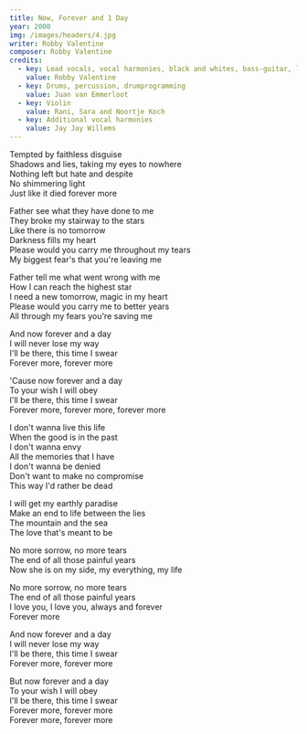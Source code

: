 ```yaml
---
title: Now, Forever and 1 Day
year: 2000
img: /images/headers/4.jpg
writer: Robby Valentine
composer: Robby Valentine
credits:
  - key: Lead vocals, vocal harmonies, black and whites, bass-guitar, lead, harmonic, acoustic and rhythm guitars, vocoder, drum programming and other noises.
    value: Robby Valentine
  - key: Drums, percussion, drumprogramming
    value: Juan van Emmerloot
  - key: Violin
    value: Rani, Sara and Noortje Koch
  - key: Additional vocal harmonies
    value: Jay Jay Willems
---
```


<p>Tempted by faithless disguise<br />
Shadows and lies, taking my eyes to nowhere<br />
Nothing left but hate and despite<br />
No shimmering light<br />
Just like it died forever more</p>

<p>Father see what they have done to me<br />
They broke my stairway to the stars<br />
Like there is no tomorrow<br />
Darkness fills my heart<br />
Please would you carry me throughout my tears<br />
My biggest fear's that you're leaving me</p>

<p>Father tell me what went wrong with me<br />
How I can reach the highest star<br />
I need a new tomorrow, magic in my heart<br />
Please would you carry me to better years<br />
All through my fears you're saving me</p>

<p>And now forever and a day<br />
I will never lose my way<br />
I'll be there, this time I swear<br />
Forever more, forever more</p>

<p>'Cause now forever and a day<br />
To your wish I will obey<br />
I'll be there, this time I swear<br />
Forever more, forever more, forever more</p>

<p>I don't wanna live this life<br />
When the good is in the past<br />
I don't wanna envy<br />
All the memories that I have<br />
I don't wanna be denied<br />
Don't want to make no compromise<br />
This way I'd rather be dead</p>

<p>I will get my earthly paradise<br />
Make an end to life between the lies<br />
The mountain and the sea<br />
The love that's meant to be</p>

<p>No more sorrow, no more tears<br />
The end of all those painful years<br />
Now she is on my side, my everything, my life</p>

<p>No more sorrow, no more tears<br />
The end of all those painful years<br />
I love you, I love you, always and forever<br />
Forever more</p>

<p>And now forever and a day<br />
I will never lose my way<br />
I'll be there, this time I swear<br />
Forever more, forever more</p>

<p>But now forever and a day<br />
To your wish I will obey<br />
I'll be there, this time I swear<br />
Forever more, forever more<br />
Forever more, forever more</p>